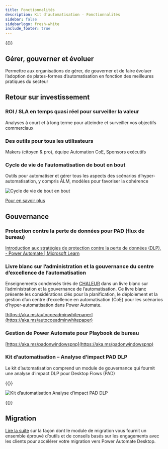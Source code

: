 ```yaml
---
title: Fonctionnalités
description: Kit d’automatisation - Fonctionnalités
sidebar: false
sidebarlogo: fresh-white
include_footer: true
---
```

{{<toc>}}

## Gérer, gouverner et évoluer

Permettre aux organisations de gérer, de gouverner et de faire évoluer l’adoption de plates-formes d’automatisation en fonction des meilleures pratiques du secteur

## Retour sur investissement

### ROI / SLA en temps quasi réel pour surveiller la valeur

Analyses à court et à long terme pour atteindre et surveiller vos objectifs commerciaux

### Des outils pour tous les utilisateurs

Makers (citoyen & pro), équipe Automation CoE, Sponsors exécutifs

### Cycle de vie de l’automatisation de bout en bout

Outils pour automatiser et gérer tous les aspects des scénarios d’hyper-automatisation, y compris ALM, modèles pour favoriser la cohérence

![Cycle de vie de bout en bout](/images/illustrations/end-to-end.png)

[Pour en savoir plus](https://learn.microsoft.com/power-automate/guidance/automation-kit/overview/automation-coe-strategy#automation-lifecycle)

## Gouvernance

### Protection contre la perte de données pour PAD (flux de bureau)

[Introduction aux stratégies de protection contre la perte de données (DLP). - Power Automate | Microsoft Learn](https://learn.microsoft.com/power-automate/prevent-data-loss#data-loss-prevention-for-desktop-flows-preview)

### Livre blanc sur l’administration et la gouvernance du centre d’excellence de l’automatisation

Enseignements condensés tirés de [CHALEUR](https://learn.microsoft.com/power-platform/guidance/automation-coe/heat) dans un livre blanc sur l’administration et la gouvernance de l’automatisation. Ce livre blanc présente les considérations clés pour la planification, le déploiement et la gestion d’un centre d’excellence en automatisation (CoE) pour les scénarios d’hyper-automatisation dans Power Automate. 

[https://aka.ms/autocoeadminwhitepaper](https://aka.ms/autocoeadminwhitepaper)

### Gestion de Power Automate pour Playbook de bureau

[https://aka.ms/padonwindowspnp](https://aka.ms/padonwindowspnp)

### Kit d’automatisation – Analyse d’impact PAD DLP

Le kit d’automatisation comprend un module de gouvernance qui fournit une analyse d’impact DLP pour Desktop Flows (PAD)

{{<border>}}

![Kit d’automatisation Analyse d’impact PAD DLP](/images/pad-dlp-impact.png)

{{</border>}}




## Migration

[Lire la suite](/fr/migration) sur la façon dont le module de migration vous fournit un ensemble éprouvé d’outils et de conseils basés sur les engagements avec les clients pour accélérer votre migration vers Power Automate Desktop.
